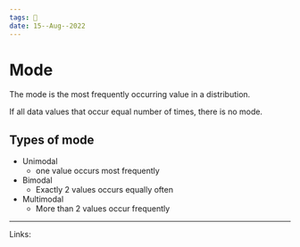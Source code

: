 ```yaml
---
tags: 🌱
date: 15--Aug--2022
---
```


# Mode

The mode is the most frequently occurring value in a distribution.

If all data values that occur equal number of times, there is no mode.

## Types of mode

- Unimodal
  - one value occurs most frequently
- Bimodal
  - Exactly 2 values occurs equally often
- Multimodal
  - More than 2 values occur frequently

---
Links: 